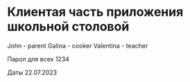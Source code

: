 # Клиентая часть приложения школьной столовой
John - parent
Galina - cooker
Valentina - teacher

Парол для всех
1234

Даты 22.07.2023
